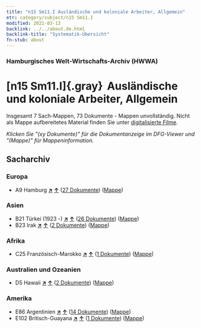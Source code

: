 ```yaml
---
title: "n15 Sm11.I Ausländische und koloniale Arbeiter, Allgemein"
etr: category/subject/n15 Sm11.I
modified: 2021-03-13
backlink: ../../about.de.html
backlink-title: "Systematik-Übersicht"
fn-stub: about
---
```


### Hamburgisches Welt-Wirtschafts-Archiv (HWWA)
# [n15 Sm11.I]{.gray}&#8201; Ausländische und koloniale Arbeiter, Allgemein&#160; 




Insgesamt 7 Sach-Mappen, 73 Dokumente - Mappen unvollständig.
Nicht als Mappe aufbereitetes Material finden Sie unter [digitalisierte Filme](/film/h1_sh).

_Klicken Sie "(xy Dokumente)" für die Dokumentanzeige im DFG-Viewer und "(Mappe)" für Mappeninformation._

## Sacharchiv




### Europa

- A9 Hamburg [**&nearr;**](../../../geo/i/140905/about.de.html "Hamburg (alle Mappen)") [**&uarr;**](../../../geo/about.de.html#A9 "Ländersystematik") (<a href="https://pm20.zbw.eu/dfgview/sh/140905,145174" title="über: Hamburg : Ausländische und koloniale Arbeiter, Allgemein" target="_blank">27 Dokumente</a>) ([Mappe](http://purl.org/pressemappe20/folder/sh/140905,145174))

### Asien

- B21 Türkei (1923 -) [**&nearr;**](../../../geo/i/141111/about.de.html "Türkei (1923 -) (alle Mappen)") [**&uarr;**](../../../geo/about.de.html#B21 "Ländersystematik") (<a href="https://pm20.zbw.eu/dfgview/sh/141111,145174" title="über: Türkei (1923 -) : Ausländische und koloniale Arbeiter, Allgemein" target="_blank">26 Dokumente</a>) ([Mappe](http://purl.org/pressemappe20/folder/sh/141111,145174))
- B23 Irak [**&nearr;**](../../../geo/i/141113/about.de.html "Irak (alle Mappen)") [**&uarr;**](../../../geo/about.de.html#B23 "Ländersystematik") (<a href="https://pm20.zbw.eu/dfgview/sh/141113,145174" title="über: Irak : Ausländische und koloniale Arbeiter, Allgemein" target="_blank">2 Dokumente</a>) ([Mappe](http://purl.org/pressemappe20/folder/sh/141113,145174))

### Afrika

- C25 Französisch-Marokko [**&nearr;**](../../../geo/i/141358/about.de.html "Französisch-Marokko (alle Mappen)") [**&uarr;**](../../../geo/about.de.html#C25 "Ländersystematik") (<a href="https://pm20.zbw.eu/dfgview/sh/141358,145174" title="über: Französisch-Marokko : Ausländische und koloniale Arbeiter, Allgemein" target="_blank">1 Dokumente</a>) ([Mappe](http://purl.org/pressemappe20/folder/sh/141358,145174))

### Australien und Ozeanien

- D5 Hawaii [**&nearr;**](../../../geo/i/141595/about.de.html "Hawaii (alle Mappen)") [**&uarr;**](../../../geo/about.de.html#D5 "Ländersystematik") (<a href="https://pm20.zbw.eu/dfgview/sh/141595,145174" title="über: Hawaii : Ausländische und koloniale Arbeiter, Allgemein" target="_blank">2 Dokumente</a>) ([Mappe](http://purl.org/pressemappe20/folder/sh/141595,145174))

### Amerika

- E86 Argentinien [**&nearr;**](../../../geo/i/141692/about.de.html "Argentinien (alle Mappen)") [**&uarr;**](../../../geo/about.de.html#E86 "Ländersystematik") (<a href="https://pm20.zbw.eu/dfgview/sh/141692,145174" title="über: Argentinien : Ausländische und koloniale Arbeiter, Allgemein" target="_blank">14 Dokumente</a>) ([Mappe](http://purl.org/pressemappe20/folder/sh/141692,145174))
- E102 Britisch-Guayana [**&nearr;**](../../../geo/i/141700/about.de.html "Britisch-Guayana (alle Mappen)") [**&uarr;**](../../../geo/about.de.html#E102 "Ländersystematik") (<a href="https://pm20.zbw.eu/dfgview/sh/141700,145174" title="über: Britisch-Guayana : Ausländische und koloniale Arbeiter, Allgemein" target="_blank">1 Dokumente</a>) ([Mappe](http://purl.org/pressemappe20/folder/sh/141700,145174))


